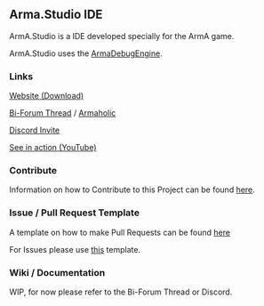 ## Arma.Studio IDE

ArmA.Studio is a IDE developed specially for the ArmA game.

ArmA.Studio uses the [ArmaDebugEngine](https://github.com/X39/ArmaDebugEngine).

### Links

[Website (Download)](https://x39.io/projects?project=ArmA.Studio)

[Bi-Forum Thread](https://forums.bistudio.com/forums/topic/203020-armastudio-the-open-source-community-made-ide-for-arma/) / [Armaholic](http://www.armaholic.com/page.php?id=32550)

[Discord Invite](https://discord.gg/RRaPyb9)

[See in action (YouTube)]([https://youtu.be/pd-2WQzoG48](https://youtu.be/pd-2WQzoG48))

### Contribute

Information on how to Contribute to this Project can be found [here](https://github.com/X39/ArmA.Studio/blob/master/CONTRIBUTING.md).

### Issue / Pull Request Template

A template on how to make Pull Requests can be found [here](https://github.com/X39/ArmA.Studio/blob/master/PULL_REQUEST_TEMPLATE.md)

For Issues please use [this](https://github.com/X39/ArmA.Studio/blob/master/ISSUE_TEMPLATE.md) template.

### Wiki / Documentation

WIP, for now please refer to the Bi-Forum Thread or Discord.

